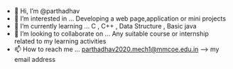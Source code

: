 - 👋 Hi, I’m @parthadhav
- 👀 I’m interested in ...
      Developing a web page,application or mini projects
- 🌱 I’m currently learning ...
      C , C++ , Data Structure , Basic java
- 💞️ I’m looking to collaborate on ...
     Any suitable course or internship related to my learning activities
- 📫 How to reach me ...
      parthadhav2020.mech1@mmcoe.edu.in   --> my email address

<!---
parthadhav/parthadhav is a ✨ special ✨ repository because its `README.md` (this file) appears on your GitHub profile.
You can click the Preview link to take a look at your changes.
--->
